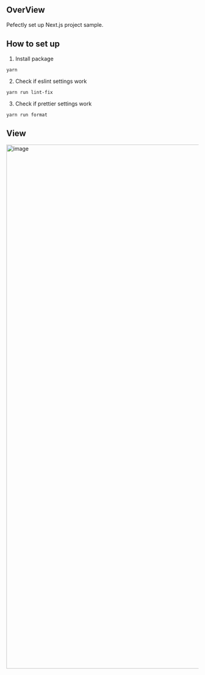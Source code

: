 ## OverView

Pefectly set up Next.js project sample.

## How to set up

1. Install package

```
yarn
```

2. Check if eslint settings work

```
yarn run lint-fix
```

3. Check if prettier settings work

```
yarn run format
```

## View
<img width="1375" alt="image" src="https://github.com/bwkw/roulette/assets/63583536/128e1710-b0e8-436a-a859-71564a10472d">
